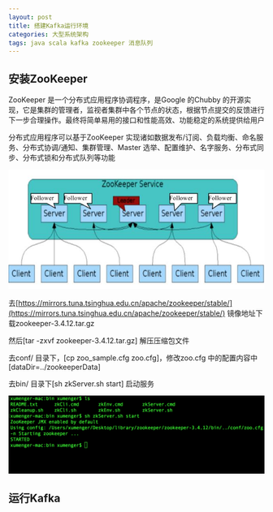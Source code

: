 ```yaml
---
layout: post
title: 搭建Kafka运行环境
categories: 大型系统架构
tags: java scala kafka zookeeper 消息队列
---
```


## 安装ZooKeeper

ZooKeeper 是一个分布式应用程序协调程序，是Google 的Chubby 的开源实现，它是集群的管理者，监视者集群中各个节点的状态，根据节点提交的反馈进行下一步合理操作。最终将简单易用的接口和性能高效、功能稳定的系统提供给用户

分布式应用程序可以基于ZooKeeper 实现诸如数据发布/订阅、负载均衡、命名服务、分布式协调/通知、集群管理、Master 选举、配置维护、名字服务、分布式同步、分布式锁和分布式队列等功能

![](../media/image/2018-11-17/01.jpg)

去[https://mirrors.tuna.tsinghua.edu.cn/apache/zookeeper/stable/](https://mirrors.tuna.tsinghua.edu.cn/apache/zookeeper/stable/) 镜像地址下载zookeeper-3.4.12.tar.gz

然后[tar -zxvf zookeeper-3.4.12.tar.gz] 解压压缩包文件

去conf/ 目录下，[cp zoo_sample.cfg zoo.cfg]，修改zoo.cfg 中的配置内容中[dataDir=../zookeeperData]

去bin/ 目录下[sh zkServer.sh start] 启动服务

![](../media/image/2018-11-17/02.png)

## 运行Kafka

